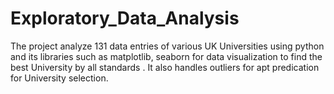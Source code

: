 # Exploratory_Data_Analysis
The project analyze 131 data entries of various UK Universities using python and its libraries such as matplotlib, seaborn for data visualization to find the best University by all standards . It also handles outliers for apt predication for University selection. 
